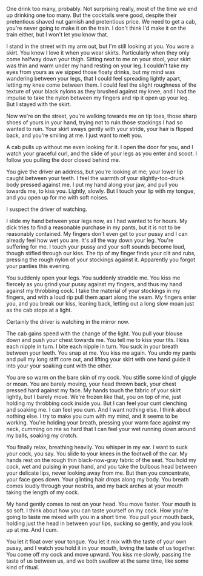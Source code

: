 

One drink too many, probably. Not surprising really, most of the time we
end up drinking one too many. But the cocktails were good, despite their
pretentious shaved nut garnish and pretentious price. We need to get a
cab, you're never going to make it on the train. I don't think I'd make
it on the train either, but I won't let you know that.

I stand in the street with my arm out, but I'm still looking at you.
You wore a skirt. You knew I love it when you wear skirts. Particularly
when they only come halfway down your thigh. Sitting next to me on your
stool, your skirt was thin and warm under my hand resting on your leg. I
couldn't take my eyes from yours as we sipped those floaty drinks, but
my mind was wandering between your legs, that I could feel spreading
lightly apart, letting my knee come between them. I could feel the
slight roughness of the texture of your black nylons as they brushed
against my knee, and I had the impulse to take the nylon between my
fingers and rip it open up your leg. But I stayed with the skirt.

Now we're on the street, you're walking towards me on tip toes, those
sharp shoes of yours in your hand, trying not to ruin those stockings I
had so wanted to ruin. Your skirt sways gently with your stride, your
hair is flipped back, and you're smiling at me. I just want to melt you.

A cab pulls up without me even looking for it. I open the door for you,
and I watch your graceful curl, and the slide of your legs as you enter
and scoot. I follow you pulling the door closed behind me.

You give the driver an address, but you're looking at me; your lower lip
caught between your teeth. I feel the warmth of your slightly-too-drunk
body pressed against me. I put my hand along your jaw, and pull you
towards me, to kiss you. Lightly, slowly. But I touch your lip with my
tongue, and you open up for me with soft noises.

I suspect the driver of watching.

I slide my hand between your legs now, as I had wanted to for hours. My
dick tries to find a reasonable purchase in my pants, but it is not to
be reasonably contained. My fingers don't even get to your pussy and
I can already feel how wet you are. It's all the way down your leg.
You're suffering for me. I touch your pussy and your soft sounds become
loud, though stifled through our kiss. The tip of my finger finds your
clit and rubs, pressing the rough nylon of your stockings against it.
Apparently you forgot your panties this evening.

You suddenly open your legs. You suddenly straddle me. You kiss me
fiercely as you grind your pussy against my fingers, and thus my hand
against my throbbing cock. I take the material of your stockings in my
fingers, and with a loud rip pull them apart along the seam. My fingers
enter you, and you break our kiss, leaning back, letting out a long slow
moan just as the cab stops at a light.

Certainly the driver is watching in the mirror now.

The cab gains speed with the change of the light. You pull your blouse
down and push your chest towards me. You tell me to kiss your tits. I
kiss each nipple in turn. I bite each nipple in turn. You suck in your
breath between your teeth. You snap at me. You kiss me again. You undo
my pants and pull my long stiff core out, and lifting your skirt with
one hand guide it into your your soaking cunt with the other.

You are so warm on the bare skin of my cock. You stifle some kind of
giggle or moan. You are barely moving, your head thrown back, your chest
pressed hard against my face. My hands touch the fabric of your skirt
lightly, but I barely move. We're frozen like that, you on top of me,
just holding my throbbing cock inside you. But I can feel your cunt
clenching and soaking me. I can feel you cum. And I want nothing else.
I think about nothing else. I try to make you cum with my mind, and it
seems to be working. You're holding your breath, pressing your warm face
against my neck, cumming on me so hard that I can feel your wet running
down around my balls, soaking my crotch.

You finally relax, breathing heavily. You whisper in my ear. I want to
suck your cock, you say. You slide to your knees in the footwell of the
car. My hands rest on the rough thin black-now-gray fabric of the seat.
You hold my cock, wet and pulsing in your hand, and you take the bulbous
head between your delicate lips, never looking away from me. But then
you concentrate, your face goes down. Your glinting hair drops along my
body. You breath comes loudly through your nostrils, and my back arches
at your mouth taking the length of my cock.

My hand gently comes to rest on your head. You move faster. Your mouth
is so soft. I think about how you can taste yourself on my cock. How
you're going to taste me mixed with you in a short time. You pull your
mouth back, holding just the head in between your lips, sucking so
gently, and you look up at me. And I cum.

You let it float over your tongue. You let it mix with the taste of your
own pussy, and I watch you hold it in your mouth, loving the taste of
us together. You come off my cock and move upward. You kiss me slowly,
passing the taste of us between us, and we both swallow at the same
time, like some kind of ritual.

